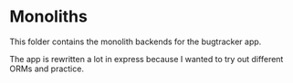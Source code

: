 # Monoliths

This folder contains the monolith backends for the bugtracker app.

The app is rewritten a lot in express because I wanted to try out different ORMs and practice.
